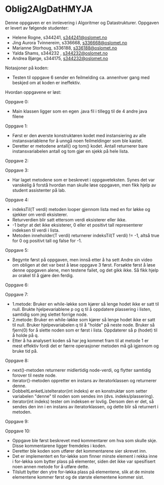 # Oblig2AlgDatHMYJA

Denne oppgaven er en innlevering i Algoritmer og Datastrukturer. 
Oppgaven er levert av følgende studenter:
* Helene Rogne, s344241, s344241@oslomet.no
* Jing Aurora Tvinnereim, s336668, s336668@oslomet.no
* Marianne Storhoug, s336188, s336188@oslomet.no
* Yalda Shams, s344232 , s344232@oslomet.no
* Andrea Bjørge, s344175, s344232@oslomet.no

Notasjoner på koden:
* Testen til oppgave 6 sender en feilmelding ca. annenhver gang med beskjed om at koden er ineffektiv. 


Hvordan oppgavene er løst:

Oppgave 0:
* Main klassen ligger som en egen .java fil i tillegg til de 4 andre java filene

Oppgave 1:
* Først er den øverste konstruktøren kodet med instansiering av alle instansvariablene for å unngå noen feilmeldinger som ble kastet.
* Deretter er metodene antall() og tom() kodet. Antall returnerer bare instansvariabelen antall og tom gjør en sjekk på hele lista. 

Oppgave 2:


Oppgave 3: 
- Har laget metodene som er beskrevet i oppgaveteksten. Synes det var vanskelig å forstå hvordan man skulle løse oppgaven, men fikk hjelp av student assistenter på lab. 

Oppgave 4:
* indeksTil(T verdi) metoden looper gjennom lista med en for løkke og sjekker om verdi eksisterer. 
* Returverdien blir satt ettersom verdi eksisterer eller ikke. 
* -1 betyr at det ikke eksisterer, 0 eller et positivt tall representerer indeksen til verdi i lista. 
* Metoden inneholder(T verdi) returnerer indeksTil(T verdi) != -1, altså true for 0 og positivt tall og false for -1.

Oppgave 5: 
- Begynte først på oppgaven, men innså etter å ha sett Andre sin video om obligen at det var best å løse oppgave 3 først. Forsøkte først å løse denne oppgaven alene, men testene failet, og det gikk ikke. Så fikk hjelp av orakel til å gjøre den ferdig.

Oppgave 6:


Oppgave 7:
* 1.metode: Bruker en while-løkke som kjører så lenge hodet ikke er satt til null. Brukte hjelpevariablene p og q til å oppdatere plassering i listen, samtidig som jeg slettet forrige node.
* 2.metode: Bruker en while-løkke som kjører så lenge hodet ikke er satt til null. Bruker hjelpevariabelen q til å "holde" på neste node. Bruker så fjern(0) for å slette noden som er først i lista. Oppdaterer så p (hodet) til å holde på q.  
* Etter å ha analysert koden så har jeg kommet fram til at metode 1 er mest effektiv fordi det er færre operasjoner metoden må gå igjennom og bruke tid på.

Oppgave 8:
* next()-metoden returnerer midlertidig node-verdi, og flytter samtidig forover til neste node.
* iterator()-metoden oppretter en instans av iteratorklassen og returnerer denne.
* DobbeltLenketListeIterator(int indeks) er en konstruktør som setter variabelen "denne" til noden som sendes inn (dvs. indeks/plassering).
* iterator(int indeks) tester om indeksen er lovlig. Dersom den er det, så sendes den inn i en instans av iteratorklassen, og dette blir så returnert i metoden. 

Oppgave 9:


Oppgave 10: 
* Oppgave ble først beskrevet med kommentarer om hva som skulle skje. Disse kommentarene ligger fremdeles i koden. 
* Deretter ble koden som utfører det kommentarene sier skrevet inn.
* Det er implementert en for-løkke som finner minste element i rekka inne i for-løkka som bytter plass på elementer, siden det ikke var spesifisert noen annen metode for å utføre dette. 
* Tilslutt bytter den ytre for-løkka plass på elementene, slik at de minste elementene kommer først og de største elementene kommer sist. 